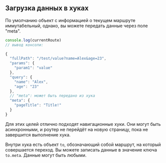 ## Загрузка данных в хуках

По умолчанию объект с информацией о текущем маршруте 
иммутабельный, однако, вы можете передать данные через 
поле "meta". 

```javascript
console.log(currentRoute)
// вывод консоли: 

{
  "fullPath": "/test/value?name=Alex&age=23",
  "params": {
    "param1": "value"
  },
  "query": {
    "name": "Alex",
    "age": "23"
  },
  // "meta": может быть передано из хука 
  "meta": {
    "pageTitle": "Title!"
  }
}
```

Для этих целей отлично подходят навигационные хуки. Они 
могут быть асинхронными, и роутер не перейдёт на новую страницу,
пока не завершится выполнение хука. 

Внутри хука есть объект `to`, обозначающий собой маршрут,
на который совершается переход. Вы можете записать данные 
в значение ключа `to.meta`. Данные могут быть любыми.